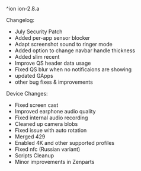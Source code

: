 ^ion
ion-2.8.a

 Changelog:
- July Security Patch
- Added per-app sensor blocker
- Adapt screenshot sound to ringer mode
- Added option to change navbar handle thickness
- Added slim recent
- Improve QS header data usage
- Fixed QS blur when no notificaions are showing
- updated GApps
- other bug fixes & improvements

 Device Changes:
* Fixed screen cast
* Improved earphone audio quality
* Fixed internal audio recording
* Cleaned up camera blobs
* Fixed issue with auto rotation
* Merged 429
* Enabled 4K and other supported profiles
* Fixed nfc (Russian variant)
* Scripts Cleanup
* Minor improvements in Zenparts
